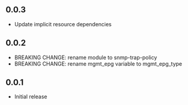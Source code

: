 ## 0.0.3

- Update implicit resource dependencies

## 0.0.2

- BREAKING CHANGE: rename module to snmp-trap-policy
- BREAKING CHANGE: rename mgmt_epg variable to mgmt_epg_type

## 0.0.1

- Initial release
